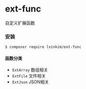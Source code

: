 # ext-func
自定义扩展函数

### 安装

```
$ composer require lvinkim/ext-func
```

#### 函数分类

* `ExtArray` 数组相关
* `ExtFile` 文件相关
* `ExtJson` JSON相关


